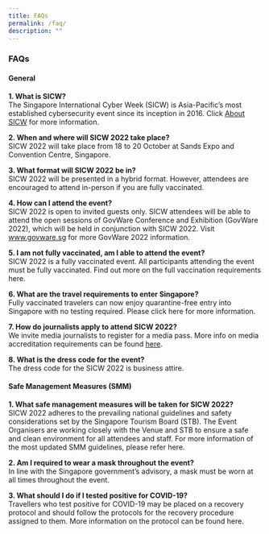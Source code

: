 ```yaml
---
title: FAQs
permalink: /faq/
description: ""
---
```

### **FAQs**

#### **General**

**1.	What is SICW?**
<br>The Singapore International Cyber Week (SICW) is Asia-Pacific’s most established cybersecurity event since its inception in 2016. Click [About SICW](/about-sicw) for more information.

**2.	When and where will SICW 2022 take place?**
<br>SICW 2022 will take place from 18 to 20 October at Sands Expo and Convention Centre, Singapore.

**3.	What format will SICW 2022 be in?** 
<br>SICW 2022 will be presented in a hybrid format. However, attendees are encouraged to attend in-person if you are fully vaccinated.

**4.	How can I attend the event?**
<br>SICW 2022 is open to invited guests only. SICW attendees will be able to attend the open sessions of  GovWare Conference and Exhibition (GovWare 2022), which will be held in conjunction with SICW 2022. Visit www.govware.sg<a href="https://www.govware.sg/" target="_blank"></a> for more GovWare 2022 information. 

**5.	I am not fully vaccinated, am I able to attend the event?**
<br>SICW 2022 is a fully vaccinated event. All participants attending the event must be fully vaccinated. 
Find out more on the full vaccination requirements here<a href="https://www.ica.gov.sg/enter-transit-depart/entering-singapore" target="_blank"></a>. 

**6.	What are the travel requirements to enter Singapore?**
<br>Fully vaccinated travelers can now enjoy quarantine-free entry into Singapore with no testing required. Please click here<a href="https://www.ica.gov.sg/enter-transit-depart/entering-singapore" target="_blank"></a> for more information. 

**7. How do journalists apply to attend SICW 2022?**
<br>We invite media journalists to register for a media pass. More info on media accreditation requirements can be found [here](/media/media-accreditation).

**8. What is the dress code for the event?**
<br>The dress code for the SICW 2022 is business attire.

#### **Safe Management Measures (SMM)**

**1.	What safe management measures will be taken for SICW 2022?**
<br>SICW 2022 adheres to the prevailing national guidelines and safety considerations set by the Singapore Tourism Board (STB). The Event Organisers are working closely with the Venue and STB to ensure a safe and clean environment for all attendees and staff. For more information of the most updated SMM guidelines, please refer here<a href="https://www.stb.gov.sg/content/stb/en/home-pages/advisory-on-covid-19.html" target="_blank"></a>. 

**2. Am I required to wear a mask throughout the event?**
<br>In line with the Singapore government’s advisory, a mask must be worn at all times throughout the event.

**3. What should I do if I tested positive for COVID-19?**
<br>Travellers who test positive for COVID-19 may be placed on a recovery protocol and should follow the protocols for the recovery procedure assigned to them. More information on the protocol can be found here<a href="https://www.visitsingapore.com/travel-requirements/health-protocol/" target="_blank"></a>.